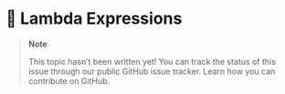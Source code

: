 # 🔧 Lambda Expressions

> **Note**
> 
> This topic hasn’t been written yet! You can track the status of this issue through our public GitHub issue tracker. Learn how you can contribute on GitHub.
